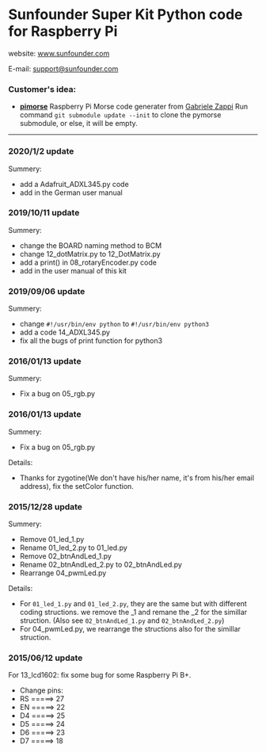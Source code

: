 # Sunfounder Super Kit Python code for Raspberry Pi

website:
	www.sunfounder.com

E-mail:
	support@sunfounder.com

### Customer's idea:
 - [**pimorse**](https://github.com/gabolander/pimorse) Raspberry Pi Morse code generater from [Gabriele Zappi](https://github.com/gabolander) Run command `git submodule update --init` to clone the pymorse submodule, or else, it will be empty.

----------
### 2020/1/2 update
Summery:

- add a Adafruit_ADXL345.py code
- add in the German user manual

### 2019/10/11 update
Summery:

- change the BOARD naming method to BCM
- change 12_dotMatrix.py to 12_DotMatrix.py
- add a print() in 08_rotaryEncoder.py code
- add in the user manual of this kit

### 2019/09/06 update
Summery:

- change `#!/usr/bin/env python` to `#!/usr/bin/env python3`
- add a code 14_ADXL345.py
- fix all the bugs of print function for python3

### 2016/01/13 update
Summery:

- Fix a bug on 05_rgb.py
### 2016/01/13 update
Summery:

- Fix a bug on 05_rgb.py

Details:
- Thanks for zygotine(We don't have his/her name, it's from his/her email address), fix the setColor function.


### 2015/12/28 update
Summery:

- Remove 01_led_1.py
- Rename 01_led_2.py to 01_led.py
- Remove 02_btnAndLed_1.py
- Rename 02_btnAndLed_2.py to 02_btnAndLed.py
- Rearrange 04_pwmLed.py

Details:
- For `01_led_1.py` and `01_led_2.py`, they are the same but with different coding structions. we remove the _1 and remane the _2 for the simillar struction. (Also see `02_btnAndLed_1.py` and `02_btnAndLed_2.py`)
- For 04_pwmLed.py, we rearrange the structions also for the simillar struction.

### 2015/06/12 update
For 13_lcd1602: fix some bug for some Raspberry Pi B+.
- Change pins:
 - RS =====> 27
 - EN =====> 22
 - D4 =====> 25
 - D5 =====> 24
 - D6 =====> 23
 - D7 =====> 18
